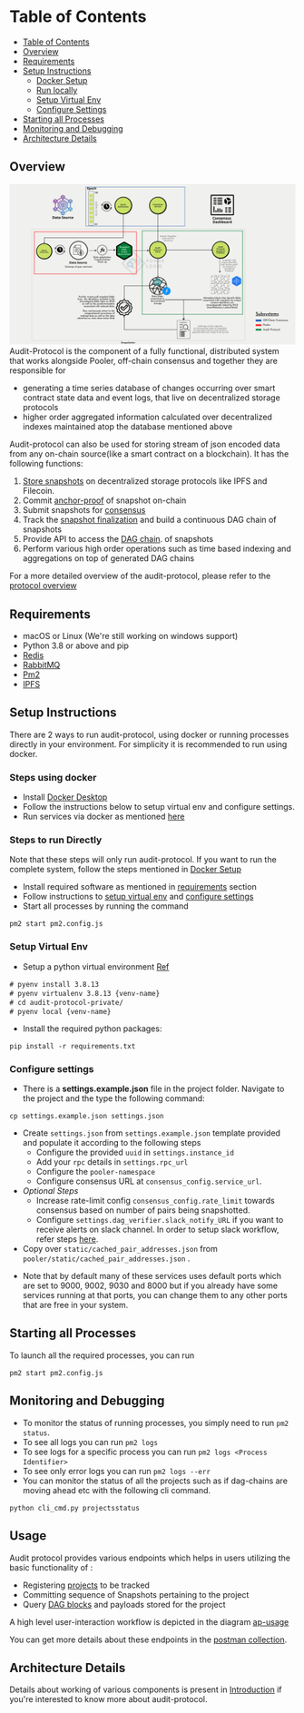 # Table of Contents
- [Table of Contents](#table-of-contents)
- [Overview](#overview)
- [Requirements](#requirements)
- [Setup Instructions](#setup-instructions)
  - [Docker Setup](#steps-using-docker)
  - [Run locally](#steps-to-run-directly)
  - [Setup Virtual Env](#setup-virtual-env)
  - [Configure Settings](#configure-settings)
- [Starting all Processes](#starting-all-processes)
- [Monitoring and Debugging](#monitoring-and-debugging)
- [Architecture Details](#architecture-details)

## Overview

![Audit-protocol workflow](docs/AuditProtocolOverview.png)
Audit-Protocol is the component of a fully functional, distributed system that works alongside Pooler, off-chain consensus and together they are responsible for
* generating a time series database of changes occurring over smart contract state data and event logs, that live on decentralized storage protocols
* higher order aggregated information calculated over decentralized indexes maintained atop the database mentioned above

Audit-protocol can also be used for storing stream of json encoded data from any on-chain source(like a smart contract on a blockchain).
It has the following functions:

1. [Store snapshots](https://www.notion.so/powerloom/PowerLoom-Protocol-Overview-c3bf9dd9323541118d46a4d8684565d1?pvs=4#68d50c3a7db14f2893706e805f083bec) on decentralized storage protocols like IPFS and Filecoin.
2. Commit [anchor-proof](https://www.notion.so/powerloom/PowerLoom-Protocol-Overview-c3bf9dd9323541118d46a4d8684565d1?pvs=4#56c5333fa16940e8b0437e4d03129700) of snapshot on-chain
2. Submit snapshots for [consensus](https://github.com/PowerLoom/product/issues/10)
3. Track the [snapshot finalization](https://www.notion.so/powerloom/PowerLoom-Protocol-Overview-c3bf9dd9323541118d46a4d8684565d1?pvs=4#bf7a29dfd1384d28b45369b98d74a40f) and build a continuous DAG chain of snapshots
4. Provide API to access the [DAG chain](https://www.notion.so/powerloom/PowerLoom-Protocol-Overview-c3bf9dd9323541118d46a4d8684565d1?pvs=4#c008da3137294ad6b065cfe0fcc05032). of snapshots
5. Perform various high order operations such as time based indexing and aggregations on top of generated DAG chains

For a more detailed overview of the audit-protocol, please refer to the [protocol overview](https://powerloom.notion.site/PowerLoom-Protocol-Overview-c3bf9dd9323541118d46a4d8684565d1)

## Requirements
* macOS or Linux (We're still working on windows support)
* Python 3.8 or above and pip
* [Redis](https://redis.io/docs/getting-started/installation/)
* [RabbitMQ](https://www.rabbitmq.com/download.html)
* [Pm2](https://pm2.keymetrics.io/docs/usage/quick-start/)
* [IPFS](https://ipfs.tech/)

## Setup Instructions
There are 2 ways to run audit-protocol, using docker or running processes directly in your environment.
For simplicity it is recommended to run using docker.


### Steps using docker
* Install [Docker Desktop](https://www.docker.com/products/docker-desktop/)
* Follow the instructions below to setup virtual env and configure settings.
* Run services via docker as mentioned [here](https://github.com/PowerLoom/deploy/tree/main#instructions-for-code-contributors)


### Steps to run Directly
Note that these steps will only run audit-protocol. If you want to run the complete system, follow the steps mentioned in [Docker Setup](#steps-using-docker)
* Install required software as mentioned in [requirements](#requirements) section
* Follow instructions to [setup virtual env](#setup-virtual-env) and [configure settings](#configure-settings)
* Start all processes by running the command

```shell
pm2 start pm2.config.js
```

### Setup Virtual Env
* Setup a python virtual environment [Ref](https://docs.python.org/3/library/venv.html)

```shell
# pyenv install 3.8.13
# pyenv virtualenv 3.8.13 {venv-name}
# cd audit-protocol-private/
# pyenv local {venv-name}
```

* Install the required python packages:

```shell
pip install -r requirements.txt
```


###  Configure settings
* There is a **settings.example.json** file in the project folder. Navigate to the project and the type the following
command:

```shell
cp settings.example.json settings.json
```

- Create `settings.json` from `settings.example.json` template provided and populate it according to the following steps
    - Configure the provided `uuid` in `settings.instance_id`
    - Add your `rpc` details in `settings.rpc_url`
    - Configure the `pooler-namespace`
    - Configure consensus URL at `consensus_config.service_url`.
- *Optional Steps*
    - Increase rate-limit config `consensus_config.rate_limit` towards consensus based on number of pairs being snapshotted.
    - Configure `settings.dag_verifier.slack_notify_URL` if you want to receive alerts on slack channel. In order to setup slack workflow, refer steps [here](dag-verifier/README.md#configuring-slack-notifications).
- Copy over `static/cached_pair_addresses.json` from `pooler/static/cached_pair_addresses.json` .
* Note that by default many of these services uses default ports which are set
to 9000, 9002, 9030 and 8000 but if you already have some services running at that ports, you can
  change them to any other ports that are free in your system.

## Starting all Processes
To launch all the required processes, you can run
```commandline
pm2 start pm2.config.js
```

## Monitoring and Debugging

- To monitor the status of running processes, you simply need to run `pm2 status`.
- To see all logs you can run `pm2 logs`
- To see logs for a specific process you can run `pm2 logs <Process Identifier>`
- To see only error logs you can run `pm2 logs --err`
- You can monitor the status of all the projects such as if dag-chains are moving ahead etc with the following cli command.
```shell
python cli_cmd.py projectsstatus
```
## Usage

Audit protocol provides various endpoints which helps in users utilizing the basic functionality of :
* Registering [projects](https://www.notion.so/powerloom/PowerLoom-Protocol-Overview-c3bf9dd9323541118d46a4d8684565d1?pvs=4#501ebfda06ea4901a79ba211de0d8214) to be tracked
* Committing sequence of Snapshots pertaining to the project
* Query [DAG blocks](https://www.notion.so/powerloom/PowerLoom-Protocol-Overview-c3bf9dd9323541118d46a4d8684565d1?pvs=4#ef64620a4a6b4a45808f25a0556b9794) and payloads stored for the project

A high level user-interaction workflow is depicted in the diagram [ap-usage](docs/AuditProtocolUsage.png)

You can get more details about these endpoints in the [postman collection](../Powerloom%20New%20Architecture.postman_collection.json).


## Architecture Details
Details about working of various components is present in [Introduction](docs/Introduction.md) if you're interested to know more about audit-protocol.
